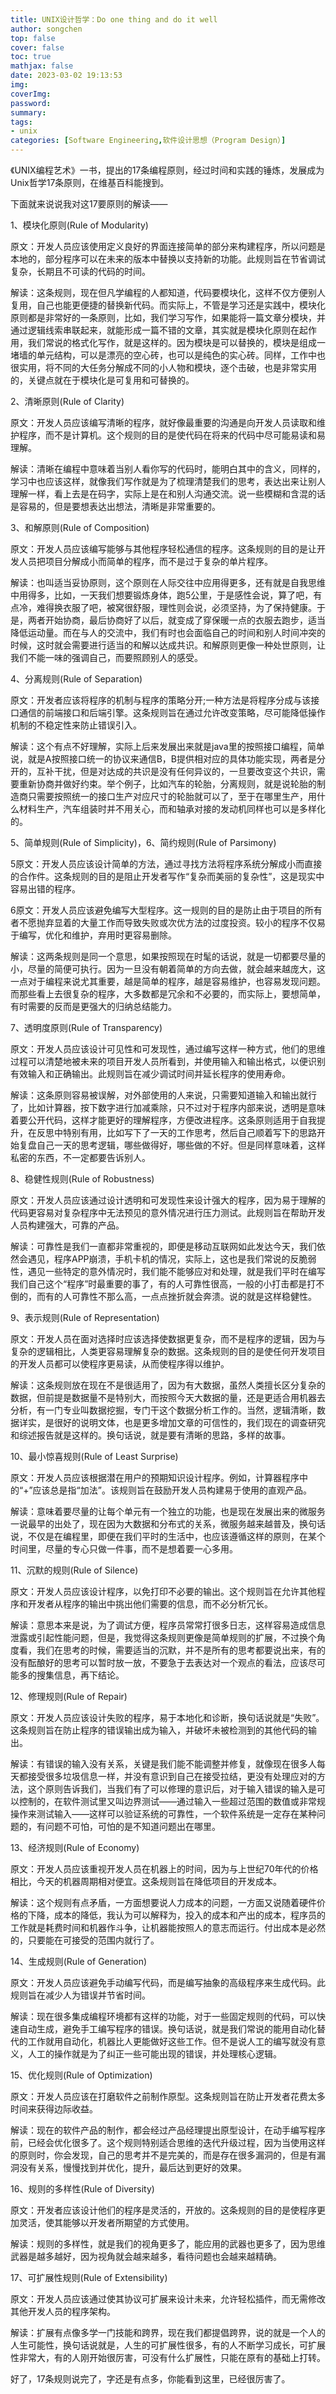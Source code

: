 ```yaml
---
title: UNIX设计哲学：Do one thing and do it well
author: songchen
top: false
cover: false
toc: true
mathjax: false
date: 2023-03-02 19:13:53
img:
coverImg:
password:
summary:
tags: 
- unix
categories: [Software Engineering,软件设计思想（Program Design）]
---
```


《UNIX编程艺术》一书，提出的17条编程原则，经过时间和实践的锤炼，发展成为Unix哲学17条原则，在维基百科能搜到。

下面就来说说我对这17要原则的解读——

1、模块化原则(Rule of Modularity)

原文：开发人员应该使用定义良好的界面连接简单的部分来构建程序，所以问题是本地的，部分程序可以在未来的版本中替换以支持新的功能。此规则旨在节省调试复杂，长期且不可读的代码的时间。

解读：这条规则，现在但凡学编程的人都知道，代码要模块化，这样不仅方便别人复用，自己也能更便捷的替换新代码。而实际上，不管是学习还是实践中，模块化原则都是非常好的一条原则，比如，我们学习写作，如果能将一篇文章分模块，并通过逻辑线索串联起来，就能形成一篇不错的文章，其实就是模块化原则在起作用，我们常说的格式化写作，就是这样的。因为模块是可以替换的，模块是组成一堵墙的单元结构，可以是漂亮的空心砖，也可以是纯色的实心砖。同样，工作中也很实用，将不同的大任务分解成不同的小人物和模块，逐个击破，也是非常实用的，关键点就在于模块化是可复用和可替换的。

2、清晰原则(Rule of Clarity)

原文：开发人员应该编写清晰的程序，就好像最重要的沟通是向开发人员读取和维护程序，而不是计算机。这个规则的目的是使代码在将来的代码中尽可能易读和易理解。

解读：清晰在编程中意味着当别人看你写的代码时，能明白其中的含义，同样的，学习中也应该这样，就像我们写作就是为了梳理清楚我们的思考，表达出来让别人理解一样，看上去是在码字，实际上是在和别人沟通交流。说一些模糊和含混的话是容易的，但是要想表达出想法，清晰是非常重要的。

3、和解原则(Rule of Composition)

原文：开发人员应该编写能够与其他程序轻松通信的程序。这条规则的目的是让开发人员把项目分解成小而简单的程序，而不是过于复杂的单片程序。

解读：也叫适当妥协原则，这个原则在人际交往中应用得更多，还有就是自我思维中用得多，比如，一天我们想要锻炼身体，跑5公里，于是感性会说，算了吧，有点冷，难得换衣服了吧，被窝很舒服，理性则会说，必须坚持，为了保持健康。于是，两者开始协商，最后协商好了以后，就变成了穿保暖一点的衣服去跑步，适当降低运动量。而在与人的交流中，我们有时也会面临自己的时间和别人时间冲突的时候，这时就会需要进行适当的和解以达成共识。和解原则更像一种处世原则，让我们不能一味的强调自己，而要照顾别人的感受。

4、分离规则(Rule of Separation)

原文：开发者应该将程序的机制与程序的策略分开;一种方法是将程序分成与该接口通信的前端接口和后端引擎。这条规则旨在通过允许改变策略，尽可能降低操作机制的不稳定性来防止错误引入。

解读：这个有点不好理解，实际上后来发展出来就是java里的按照接口编程，简单说，就是A按照接口统一的协议来通信B，B提供相对应的具体功能实现，两者是分开的，互补干扰，但是对达成的共识是没有任何异议的，一旦要改变这个共识，需要重新协商并做好约束。举个例子，比如汽车的轮胎，分离规则，就是说轮胎的制造商只需要按照统一的接口生产对应尺寸的轮胎就可以了，至于在哪里生产，用什么材料生产，汽车组装时并不用关心，而和轴承对接的发动机同样也可以是多样化的。

5、简单规则(Rule of Simplicity)，6、简约规则(Rule of Parsimony)

5原文：开发人员应该设计简单的方法，通过寻找方法将程序系统分解成小而直接的合作件。这条规则的目的是阻止开发者写作“复杂而美丽的复杂性”，这是现实中容易出错的程序。

6原文：开发人员应该避免编写大型程序。这一规则的目的是防止由于项目的所有者不愿抛弃显着的大量工作而导致失败或次优方法的过度投资。较小的程序不仅易于编写，优化和维护，弃用时更容易删除。

解读：这两条规则是同一个意思，如果按照现在时髦的话说，就是一切都要尽量的小，尽量的简便可执行。因为一旦没有朝着简单的方向去做，就会越来越庞大，这一点对于编程来说尤其重要，越是简单的程序，越是容易维护，也容易发现问题。而那些看上去很复杂的程序，大多数都是冗余和不必要的，而实际上，要想简单，有时需要的反而是更强大的归纳总结能力。

7、透明度原则(Rule of Transparency)

原文：开发人员应该设计可见性和可发现性，通过编写这样一种方式，他们的思维过程可以清楚地被未来的项目开发人员所看到，并使用输入和输出格式，以便识别有效输入和正确输出。此规则旨在减少调试时间并延长程序的使用寿命。

解读：这条原则容易被误解，对外部使用的人来说，只需要知道输入和输出就行了，比如计算器，按下数字进行加减乘除，只不过对于程序内部来说，透明是意味着要公开代码，这样才能更好的理解程序，方便改进程序。这条原则适用于自我提升，在反思中特别有用，比如写下了一天的工作思考，然后自己顺着写下的思路开始复盘自己一天的思考逻辑，哪些做得好，哪些做的不好。但是同样意味着，这样私密的东西，不一定都要告诉别人。

8、稳健性规则(Rule of Robustness)

原文：开发人员应该通过设计透明和可发现性来设计强大的程序，因为易于理解的代码更容易对复杂程序中无法预见的意外情况进行压力测试。此规则旨在帮助开发人员构建强大，可靠的产品。

解读：可靠性是我们一直都非常重视的，即便是移动互联网如此发达今天，我们依然会遇见，程序APP崩溃，手机卡机的情况，实际上，这也是我们常说的反脆弱性，遇见一些特定的意外情况时，我们能不能够应对和处理，就是我们平时在编写我们自己这个“程序”时最重要的事了，有的人可靠性很高，一般的小打击都是打不倒的，而有的人可靠性不那么高，一点点挫折就会奔溃。说的就是这样稳健性。

9、表示规则(Rule of Representation)

原文：开发人员在面对选择时应该选择使数据更复杂，而不是程序的逻辑，因为与复杂的逻辑相比，人类更容易理解复杂的数据。这条规则的目的是使任何开发项目的开发人员都可以使程序更易读，从而使程序得以维护。

解读：这条规则放在现在不是很适用了，因为有大数据，虽然人类擅长区分复杂的数据，但前提是数据量不是特别大，而按照今天大数据的量，还是更适合用机器去分析，有一门专业叫数据挖掘，专门干这个数据分析工作的。当然，逻辑清晰，数据详实，是很好的说明文体，也是更多增加文章的可信性的，我们现在的调查研究和综述报告就是这样的。换句话说，就是要有清晰的思路，多样的故事。

10、最小惊喜规则(Rule of Least Surprise)

原文：开发人员应该根据潜在用户的预期知识设计程序。例如，计算器程序中的“+”应该总是指“加法”。该规则旨在鼓励开发人员构建易于使用的直观产品。

解读：意味着要尽量的让每个单元有一个独立的功能，也是现在发展出来的微服务一说最早的出处了，现在因为大数据和分布式的关系，微服务越来越普及，换句话说，不仅是在编程里，即便在我们平时的生活中，也应该遵循这样的原则，在某个时间里，尽量的专心只做一件事，而不是想着要一心多用。

11、沉默的规则(Rule of Silence)

原文：开发人员应该设计程序，以免打印不必要的输出。这个规则旨在允许其他程序和开发者从程序的输出中挑出他们需要的信息，而不必分析冗长。

解读：意思本来是说，为了调试方便，程序员常常打很多日志，这样容易造成信息泄露或引起性能问题，但是，我觉得这条规则更像是简单规则的扩展，不过换个角度看，我们在思考的时候，需要适当的沉默，并不是所有的思考都要说出来，有的没有酝酿好的思考可以暂时放一放，不要急于去表达对一个观点的看法，应该尽可能多的搜集信息，再下结论。

12、修理规则(Rule of Repair)

原文：开发人员应该设计失败的程序，易于本地化和诊断，换句话说就是“失败”。这条规则旨在防止程序的错误输出成为输入，并破坏未被检测到的其他代码的输出。

解读：有错误的输入没有关系，关键是我们能不能调整并修复，就像现在很多人每天都接受很多垃圾信息一样，并没有意识到自己在接受拉结，更没有处理应对的方法，这个原则告诉我们，当我们有了可以修理的意识后，对于输入错误的输入是可以控制的，在软件测试里又叫边界测试——通过输入一些超过范围的数值或非常规操作来测试输入——这样可以验证系统的可靠性，一个软件系统是一定存在某种问题的，有问题不可怕，可怕的是不知道问题出在哪里。

13、经济规则(Rule of Economy)

原文：开发人员应该重视开发人员在机器上的时间，因为与上世纪70年代的价格相比，今天的机器周期相对便宜。这条规则旨在降低项目的开发成本。

解读：这个规则有点矛盾，一方面想要说人力成本的问题，一方面又说随着硬件价格的下降，成本的降低，我认为可以解释为，投入的成本和产出的成本，程序员的工作就是耗费时间和机器作斗争，让机器能按照人的意志而运行。付出成本是必然的，只要能在可接受的范围内就行了。

14、生成规则(Rule of Generation)

原文：开发人员应该避免手动编写代码，而是编写抽象的高级程序来生成代码。此规则旨在减少人为错误并节省时间。

解读：现在很多集成编程环境都有这样的功能，对于一些固定规则的代码，可以快速自动生成，避免手工编写程序的错误。换句话说，就是我们常说的能用自动化替代的工作就用自动化，机器比人更能做好这些工作。但不是说人工的编写就没有意义，人工的操作就是为了纠正一些可能出现的错误，并处理核心逻辑。

15、优化规则(Rule of Optimization)

原文：开发人员应该在打磨软件之前制作原型。这条规则旨在防止开发者花费太多时间来获得边际收益。

解读：现在的软件产品的制作，都会经过产品经理提出原型设计，在动手编写程序前，已经会优化很多了。这个规则特别适合思维的迭代升级过程，因为当使用这样的原则时，你会发现，自己的思考并不是完美的，而是存在很多漏洞的，但是有漏洞没有关系，慢慢找到并优化，提升，最后达到更好的效果。

16、规则的多样性(Rule of Diversity)

原文：开发者应该设计他们的程序是灵活的，开放的。这条规则的目的是使程序更加灵活，使其能够以开发者所期望的方式使用。

解读：规则的多样性，就是我们的视角更多了，能应用的武器也更多了，因为思维武器是越多越好，因为视角就会越来越多，看待问题也会越来越精确。

17、可扩展性规则(Rule of Extensibility)

原文：开发人员应该通过使其协议可扩展来设计未来，允许轻松插件，而无需修改其他开发人员的程序架构。

解读：扩展有点像多学一门技能和跨界，现在我们都提倡跨界，说的就是一个人的人生可能性，换句话说就是，人生的可扩展性很多，有的人不断学习成长，可扩展性非常大，有的人刚开始很厉害，可没有什么扩展性，只能在原有的基础上打转。

好了，17条规则说完了，字还是有点多，你能看到这里，已经很厉害了。